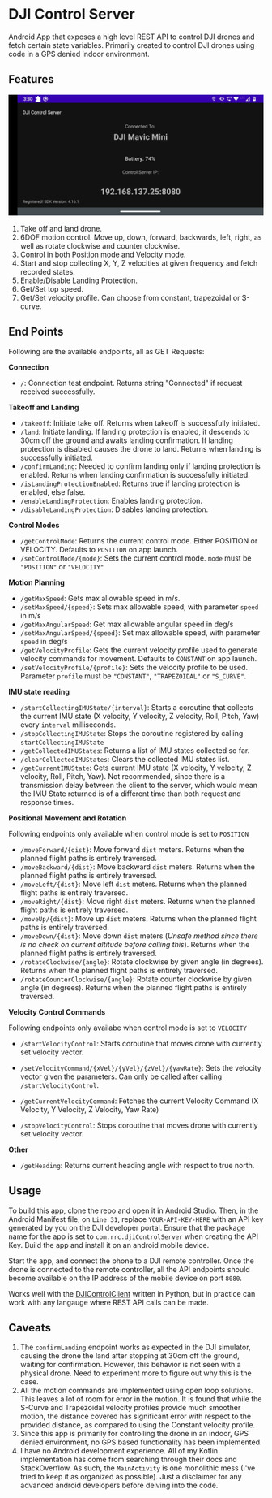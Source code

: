# DJI Control Server

Android App that exposes a high level REST API to control DJI drones and fetch certain state variables. Primarily created to control DJI drones using code in a GPS denied indoor environment.

## Features

![Screen Shot](./SS.jpeg)

1. Take off and land drone.
2. 6DOF motion control. Move up, down, forward, backwards, left, right, as well as rotate clockwise and counter clockwise.
3. Control in both Position mode and Velocity mode.
3. Start and stop collecting X, Y, Z velocities at given frequency and fetch recorded states.
4. Enable/Disable Landing Protection.
5. Get/Set top speed.
6. Get/Set velocity profile. Can choose from constant, trapezoidal or S-curve.

## End Points

Following are the available endpoints, all as GET Requests:

**Connection**
* `/`: Connection test endpoint. Returns string "Connected" if request received successfully.

**Takeoff and Landing**

* `/takeoff`: Initiate take off. Returns when takeoff is successfully initiated.
* `/land`: Initiate landing. If landing protection is enabled, it descends to 30cm off the ground and awaits landing confirmation. If landing protection is disabled causes the drone to land. Returns when landing is successfully initiated.
* `/confirmLanding`: Needed to confirm landing only if landing protection is enabled. Returns when landing confirmation is successfully initiated.
* `/isLandingProtectionEnabled`: Returns true if landing protection is enabled, else false.
* `/enableLandingProtection`: Enables landing protection.
* `/disableLandingProtection`: Disables landing protection.

**Control Modes**

* `/getControlMode`: Returns the current control mode. Either POSITION or VELOCITY. Defaults to `POSITION` on app launch.
* `/setControlMode/{mode}`: Sets the current control mode. `mode` must be `"POSITION"` or `"VELOCITY"`

**Motion Planning**

* `/getMaxSpeed`: Gets max allowable speed in m/s.
* `/setMaxSpeed/{speed}`: Sets max allowable speed, with parameter `speed` in m/s
* `/getMaxAngularSpeed`: Get max allowable angular speed in deg/s
* `/setMaxAngularSpeed/{speed}`: Set max allowable speed, with parameter `speed` in deg/s
* `/getVelocityProfile`: Gets the current velocity profile used to generate velocity commands for movement. Defaults to `CONSTANT` on app launch.
* `/setVelocityProfile/{profile}`: Sets the velocity profile to be used. Parameter `profile` must be `"CONSTANT"`, `"TRAPEZOIDAL"` or `"S_CURVE"`.

**IMU state reading**

* `/startCollectingIMUState/{interval}`: Starts a coroutine that collects the current IMU state (X velocity, Y velocity, Z velocity, Roll, Pitch, Yaw) every `interval` milliseconds.
* `/stopCollectingIMUState`: Stops the coroutine registered by calling `startCollectingIMUState`
* `/getCollectedIMUStates`: Returns a list of IMU states collected so far.
* `/clearCollectedIMUStates`: Clears the collected IMU states list.
* `/getCurrentIMUState`: Gets current IMU state (X velocity, Y velocity, Z velocity, Roll, Pitch, Yaw). Not recommended, since there is a transmission delay between the client to the server, which would mean the IMU State returned is of a different time than both request and response times.

**Positional Movement and Rotation**

Following endpoints only available when control mode is set to `POSITION`

* `/moveForward/{dist}`: Move forward `dist` meters. Returns when the planned flight paths is entirely traversed.
* `/moveBackward/{dist}`: Move backward `dist` meters. Returns when the planned flight paths is entirely traversed.
* `/moveLeft/{dist}`: Move left `dist` meters. Returns when the planned flight paths is entirely traversed.
* `/moveRight/{dist}`: Move right `dist` meters. Returns when the planned flight paths is entirely traversed.
* `/moveUp/{dist}`: Move up `dist` meters. Returns when the planned flight paths is entirely traversed.
* `/moveDown/{dist}`: Move down `dist` meters (*Unsafe method since there is no check on current altitude before calling this*). Returns when the planned flight paths is entirely traversed.
* `/rotateClockwise/{angle}`: Rotate clockwise by given angle (in degrees). Returns when the planned flight paths is entirely traversed.
* `/rotateCounterClockwise/{angle}`: Rotate counter clockwise by given angle (in degrees). Returns when the planned flight paths is entirely traversed.

**Velocity Control Commands**

Following endpoints only availabe when control mode is set to `VELOCITY`

* `/startVelocityControl`: Starts coroutine that moves drone with currently set velocity vector.

* `/setVelocityCommand/{xVel}/{yVel}/{zVel}/{yawRate}`: Sets the velocity vector given the parameters. Can only be called after calling `/startVelocityControl`.

* `/getCurrentVelocityCommand`: Fetches the current Velocity Command (X Velocity, Y Velocity, Z Velocity, Yaw Rate)

* `/stopVelocityControl`: Stops coroutine that moves drone with currently set velocity vector.

**Other**

* `/getHeading`: Returns current heading angle with respect to true north.


## Usage

To build this app, clone the repo and open it in Android Studio. Then, in the Android Manifest file, on `Line 31`, replace `YOUR-API-KEY-HERE` with an API key generated by you on the DJI developer portal. Ensure that the package name for the app is set to `com.rrc.djiControlServer` when creating the API Key. Build the app and install it on an android mobile device.

Start the app, and connect the phone to a DJI remote controller. Once the drone is connected to the remote controller, all the API endpoints should become available on the IP address of the mobile device on port `8080`.

Works well with the [DJIControlClient](https://github.com/dkapur17/DJIControlClient) written in Python, but in practice can work with any langauge where REST API calls can be made.

## Caveats

1. The `confirmLanding` endpoint works as expected in the DJI simulator, causing the drone the land after stopping at 30cm off the ground, waiting for confirmation. However, this behavior is not seen with a physical drone. Need to experiment more to figure out why this is the case.
2. All the motion commands are implemented using open loop solutions. This leaves a lot of room for error in the motion. It is found that while the S-Curve and Trapezoidal velocity profiles provide much smoother motion, the distance covered has significant error with respect to the provided distance, as compared to using the Constant velocity profile.
3. Since this app is primarily for controlling the drone in an indoor, GPS denied environment, no GPS based functionality has been implemented.
4. I have no Android development experience. All of my Kotlin implementation has come from searching through their docs and StackOverflow. As such, the `MainActivity` is one monolithic mess (I've tried to keep it as organized as possible). Just a disclaimer for any advanced android developers before delving into the code.
